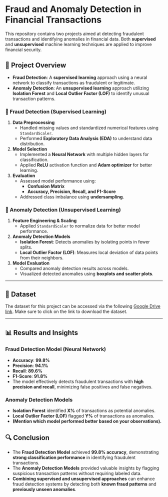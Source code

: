 # Fraud and Anomaly Detection in Financial Transactions

This repository contains two projects aimed at detecting fraudulent transactions and identifying anomalies in financial data. Both **supervised** and **unsupervised** machine learning techniques are applied to improve financial security.

## 📌 Project Overview

- **Fraud Detection**: A **supervised learning** approach using a neural network to classify transactions as fraudulent or legitimate.  
- **Anomaly Detection**: An **unsupervised learning** approach utilizing **Isolation Forest** and **Local Outlier Factor (LOF)** to identify unusual transaction patterns.


### 🔹 Fraud Detection (Supervised Learning)
1. **Data Preprocessing**
   - Handled missing values and standardized numerical features using `StandardScaler`.
   - Performed **Exploratory Data Analysis (EDA)** to understand data distribution.
2. **Model Selection**
   - Implemented a **Neural Network** with multiple hidden layers for classification.
   - Applied **ReLU** activation function and **Adam optimizer** for better learning.
3. **Evaluation**
   - Assessed model performance using:
     - **Confusion Matrix**
     - **Accuracy, Precision, Recall, and F1-Score**
   - Addressed class imbalance using **undersampling**.

### 🔹 Anomaly Detection (Unsupervised Learning)
1. **Feature Engineering & Scaling**
   - Applied `StandardScaler` to normalize data for better model performance.
2. **Anomaly Detection Models**
   - **Isolation Forest**: Detects anomalies by isolating points in fewer splits.
   - **Local Outlier Factor (LOF)**: Measures local deviation of data points from their neighbors.
3. **Model Evaluation**
   - Compared anomaly detection results across models.
   - Visualized detected anomalies using **boxplots and scatter plots**.

---
## 📂 Dataset
The dataset for this project can be accessed via the following [Google Drive link](https://drive.google.com/file/d/1cbyBAVFGBoT9FGKjAnwPAlx8tA9NubVk/view?usp=sharing).
Make sure to click on the link to download the dataset.

---

## 📊 Results and Insights

### **Fraud Detection Model (Neural Network)**
- **Accuracy**: **99.8%**
- **Precision**: **94.1%**
- **Recall**: **89.6%**
- **F1-Score**: **91.8%**
- The model effectively detects fraudulent transactions with **high precision and recall**, minimizing false positives and false negatives.

### **Anomaly Detection Models**
- **Isolation Forest** identified **X%** of transactions as potential anomalies.
- **Local Outlier Factor (LOF)** flagged **Y%** of transactions as anomalies.
- **(Mention which model performed better based on your observations).**  

## 🔍 Conclusion

- The **Fraud Detection Model** achieved **99.8% accuracy**, demonstrating **strong classification performance** in identifying fraudulent transactions.  
- The **Anomaly Detection Models** provided valuable insights by flagging suspicious transaction patterns without requiring labeled data.  
- **Combining supervised and unsupervised approaches** can enhance fraud detection systems by detecting both **known fraud patterns** and **previously unseen anomalies**.  
